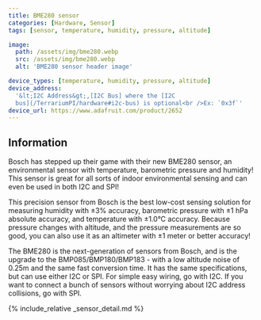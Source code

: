 ```yaml
---
title: BME280 sensor
categories: [Hardware, Sensor]
tags: [sensor, temperature, humidity, pressure, altitude]

image:
  path: /assets/img/bme280.webp
  src: /assets/img/bme280.webp
  alt: 'BME280 sensor header image'

device_types: [temperature, humidity, pressure, altitude]
device_address:
  '&lt;I2C Address&gt;,[I2C Bus] where the [I2C
  bus](/TerrariumPI/hardware#i2c-bus) is optional<br />Ex: `0x3f`'
device_url: https://www.adafruit.com/product/2652
---
```


## Information

Bosch has stepped up their game with their new BME280 sensor, an environmental
sensor with temperature, barometric pressure and humidity! This sensor is great
for all sorts of indoor environmental sensing and can even be used in both I2C
and SPI!

This precision sensor from Bosch is the best low-cost sensing solution for
measuring humidity with ±3% accuracy, barometric pressure with ±1 hPa absolute
accuracy, and temperature with ±1.0°C accuracy. Because pressure changes with
altitude, and the pressure measurements are so good, you can also use it as an
altimeter with ±1 meter or better accuracy!

The BME280 is the next-generation of sensors from Bosch, and is the upgrade to
the BMP085/BMP180/BMP183 - with a low altitude noise of 0.25m and the same fast
conversion time. It has the same specifications, but can use either I2C or SPI.
For simple easy wiring, go with I2C. If you want to connect a bunch of sensors
without worrying about I2C address collisions, go with SPI.

{% include_relative _sensor_detail.md %}
